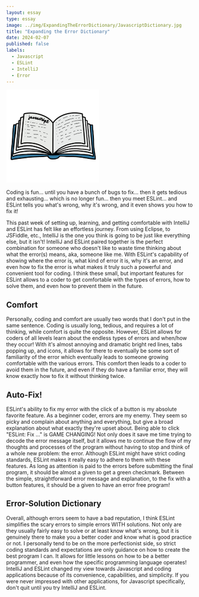 ```yaml
---
layout: essay
type: essay
image: ../img/ExpandingTheErrorDictionary/JavascriptDictionary.jpg
title: "Expanding the Error Dictionary"
date: 2024-02-07
published: false
labels:
  - Javascript
  - ESLint
  - IntelliJ
  - Error
---
```


<img width="250px" src="../img/ExpandingTheErrorDictionary/JavascriptDictionary.jpg">

Coding is fun... until you have a bunch of bugs to fix... then it gets tedious and exhausting... which is no longer fun... then you meet ESLint... and ESLint tells you what's wrong, why it's wrong, and it even shows you how to fix it!

This past week of setting up, learning, and getting comfortable with IntelliJ and ESLint has felt like an effortless journey. From using Eclipse, to JSFiddle, etc., IntelliJ is the one you think is going to be just like everything else, but it isn't! IntelliJ and ESLint paired together is the perfect combination for someone who doesn't like to waste time thinking about what the error(s) means, aka, someone like me. With ESLint's capability of showing where the error is, what kind of error it is, why it's an error, and even how to fix the error is what makes it truly such a powerful and convenient tool for coding. I think these small, but important features for ESLint allows to a coder to get comfortable with the types of errors, how to solve them, and even how to prevent them in the future.

## Comfort

Personally, coding and comfort are usually two words that I don't put in the same sentence. Coding is usually long, tedious, and requires a lot of thinking, while comfort is quite the opposite. However, ESLint allows for coders of all levels learn about the endless types of errors and when/how they occur! With it's almost annoying and dramatic bright red lines, tabs popping up, and icons, it allows for there to eventually be some sort of familiarity of the error which eventually leads to someone growing comfortable with the various errors. This comfort then leads to a coder to avoid them in the future, and even if they do have a familiar error, they will know exactly how to fix it without thinking twice. 

## Auto-Fix!

ESLint's ability to fix my error with the click of a button is my absolute favorite feature. As a beginner coder, errors are my enemy. They seem so picky and complain about anything and everything, but give a broad explanation about what exactly they're upset about. Being able to click "ESLint: Fix ..." is GAME CHANGING! Not only does it save me time trying to decode the error message itself, but it allows me to continue the flow of my thoughts and processes of the program without having to stop and think of a whole new problem: the error. Although ESLint might have strict coding standards, ESLint makes it really easy to adhere to them with these features. As long as attention is paid to the errors before submitting the final program, it should be almost a given to get a green checkmark. Between the simple, straightforward error message and explanation, to the fix with a button features, it should be a given to have an error free program!

## Error-Solution Dictionary

Overall, although errors seem to have a bad reputation, I think ESLint simplifies the scary errors to simple errors WITH solutions. Not only are they usually fairly easy to solve or at least know what's wrong, but it is genuinely there to make you a better coder and know what is good practice or not. I personally tend to be on the more perfectionist side, so strict coding standards and expectations are only guidance on how to create the best program I can. It allows for little lessons on how to be a better programmer, and even how the specific programming language operates! IntelliJ and ESLint changed my view towards Javascript and coding applications because of its convenience, capabilities, and simplicity. If you were never impressed with other applications, for Javascript specifically, don't quit until you try IntelliJ and ESLint.
